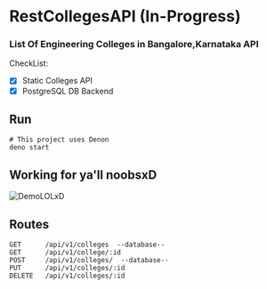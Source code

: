 # RestCollegesAPI (In-Progress)

### List Of Engineering Colleges in Bangalore,Karnataka API

CheckList:

- [x] Static Colleges API
- [x] PostgreSQL DB Backend

## Run

```
# This project uses Denon
deno start
```

## Working for ya'll noobsxD

![DemoLOLxD](resources/API/APICall.png "APICall Demo")

## Routes

```
GET      /api/v1/colleges  --database--
GET      /api/v1/college/:id
POST     /api/v1/colleges/  --database--
PUT      /api/v1/colleges/:id
DELETE   /api/v1/colleges/:id
```
